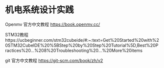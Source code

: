 # 机电系统设计实践

Openmv 官方中文教程 https://book.openmv.cc/

STM32教程https://ucbeginner.com/stm32cubeide/#:~:text=Get%20Started%20with%20STM32CubeIDE%20%5BStep%20by%20Step%20Tutorial%5D,Best%20Practices%20...%208%20Troubleshooting%20...%20More%20items

git 官方中文教程 https://git-scm.com/book/zh/v2
